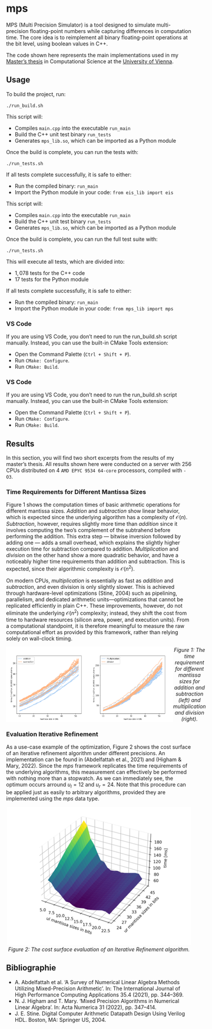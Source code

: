 # mps

MPS (Multi Precision Simulator) is a tool designed to simulate multi-precision floating-point numbers while capturing differences in computation time. The core idea is to reimplement all binary floating-point operations at the bit level, using boolean values in C++. 

The code shown here represents the main implementations used in my [Master’s thesis](https://utheses.univie.ac.at/detail/72248#) in Computational Science at the [University of Vienna](https://www.univie.ac.at/en/).

## Usage 

To build the project, run:

```
./run_build.sh
```

This script will:
 - Compiles `main.cpp` into the executable `run_main`
 - Build the C++ unit test binary `run_tests`
 - Generates `mps_lib.so`, which can be imported as a Python module

Once the build is complete, you can run the tests with:

```
./run_tests.sh
```

If all tests complete successfully, it is safe to either:
 - Run the compiled binary: `run_main`
 - Import the Python module in your code: `from eis_lib import eis`

This script will:
 - Compiles `main.cpp` into the executable `run_main`
 - Build the C++ unit test binary `run_tests`
 - Generates `mps_lib.so`, which can be imported as a Python module

Once the build is complete, you can run the full test suite with:

```
./run_tests.sh
```

This will execute all tests, which are divided into:
 - $1,078$ tests for the C++ code
 - $17$ tests for the Python module

If all tests complete successfully, it is safe to either:
 - Run the compiled binary: `run_main`
 - Import the Python module in your code: `from mps_lib import mps`

### VS Code 

If you are using VS Code, you don’t need to run the run_build.sh script manually. Instead, you can use the built-in CMake Tools extension:

 - Open the Command Palette (`Ctrl + Shift + P`).
 - Run `CMake: Configure`.
 - Run `CMake: Build`.

### VS Code 

If you are using VS Code, you don’t need to run the run_build.sh script manually. Instead, you can use the built-in CMake Tools extension:

 - Open the Command Palette (`Ctrl + Shift + P`).
 - Run `CMake: Configure`.
 - Run `CMake: Build`.

## Results 

In this section, you will find two short excerpts from the results of my master’s thesis. All results shown here were conducted on a server with $256$ CPUs distributed on $4$ `AMD EPYC 9534 64-core` processors, compiled with `-O3`.

### Time Requirements for Different Mantissa Sizes

Figure 1 shows the computation times of basic arithmetic operations for different mantissa sizes. *Addition* and *subtraction* show linear behavior, which is expected since the underlying algorithm has a complexity of $\mathcal{O}(n)$. *Subtraction*, however, requires slightly more time than *addition* since it involves computing the two’s complement of the subtrahend before performing the addition. This extra step — bitwise inversion followed by adding one — adds a small overhead, which explains the slightly higher execution time for subtraction compared to addition. *Multiplication* and *division* on the other hand show a more quadratic behavior, and have a noticeably higher time requirements than addition and subtraction. This is expected, since their algorithmic complexity is $\mathcal{O}(n^2)$.

On modern CPUs, *multiplication* is essentially as fast as *addition* and *subtraction*, and even division is only slightly slower. This is achieved through hardware-level optimizations (Stine, 2004) such as pipelining, parallelism, and dedicated arithmetic units—optimizations that cannot be replicated efficiently in plain C++. These improvements, however, do not eliminate the underlying $\mathcal{O}(n^2)$ complexity; instead, they shift the cost from time to hardware resources (silicon area, power, and execution units). From a computational standpoint, it is therefore meaningful to measure the raw computational effort as provided by this framework, rather than relying solely on wall-clock timing.

<div style="display: flex; justify-content: space-between;" align="center"> 
    <img src="./pictures/1_add_sub_evaluation.png" alt="Time Requirement Addition and Subtraction" width="45%"/>
    <img src="./pictures/2_mul_div_evaluation.png" alt="Time Requirement Multiplication and Division" width="45%"/><br>
    <em>Figure 1: The time requirement for different mantissa sizes for addition and subtraction (left) and multiplication and division (right).</em>
</div>

### Evaluation Iterative Refinement

As a use-case example of the optimization, Figure 2 shows the cost surface of an iterative refinement algorithm under different precisions. An implementation can be found in (Abdelfattah et al., 2021) and (Higham & Mary, 2022). Since the *mps* framework replicates the time requirements of the underlying algorithms, this measurement can effectively be performed with nothing more than a stopwatch. As we can immediately see, the optimum occurs arround $u_l = 12$ and $u_r = 24$. Note that this procedure can be applied just as easily to arbitrary algorithms, provided they are implemented using the *mps* data type.

<p align="center">
    <img width="500" src="./pictures/3_IR_evaluation.png" alt="Cost Surface Evaluation of an Iterative Refinement Algorithm."><br>
    <em>
    Figure 2: The cost surface evaluation of an Iterative Refinement algorithm.
    </em>
</p>

## Bibliographie 

- A. Abdelfattah et al. ‘A Survey of Numerical Linear Algebra Methods Utilizing
Mixed-Precision Arithmetic’. In: The International Journal of High Performance
Computing Applications 35.4 (2021), pp. 344–369.
- N. J. Higham and T. Mary. ‘Mixed Precision Algorithms in Numerical Linear
Algebra’. In: Acta Numerica 31 (2022), pp. 347–414.
- J. E. Stine. Digital Computer Arithmetic Datapath Design Using Verilog HDL.
Boston, MA: Springer US, 2004.

